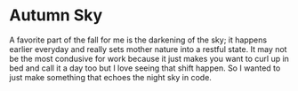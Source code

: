 # Autumn Sky

A favorite part of the fall for me is the darkening of the sky; it happens earlier everyday and really sets mother nature into a restful state. It may not be the most condusive for work because it just makes you want to curl up in bed and call it a day too but I love seeing that shift happen. So I wanted to just make something that echoes the night sky in code. 


